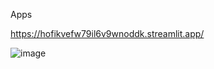 Apps

https://hofikvefw79il6v9wnoddk.streamlit.app/

![image](https://github.com/zakonreal/Stock/assets/106015877/def196d8-e978-4c59-bf77-66d49d0d43d0)
